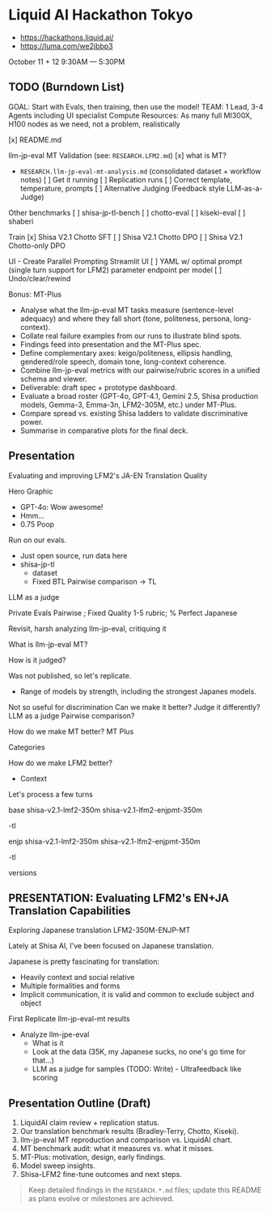 # Liquid AI Hackathon Tokyo
- https://hackathons.liquid.ai/
- https://luma.com/we2jbbp3

October 11 + 12
9:30AM — 5:30PM

## TODO (Burndown List)
GOAL: Start with Evals, then training, then use the model!
TEAM: 1 Lead, 3-4 Agents including UI specialist
Compute Resources: As many full MI300X, H100 nodes as we need, not a problem, realistically

[x] README.md

llm-jp-eval MT Validation (see: `RESEARCH.LFM2.md`)
[x] what is MT?
   - `RESEARCH.llm-jp-eval-mt-analysis.md` (consolidated dataset + workflow notes)
[ ] Get it running
[ ] Replication runs
    [ ] Correct template, temperature, prompts
[ ] Alternative Judging (Feedback style LLM-as-a-Judge)

Other benchmarks
[ ] shisa-jp-tl-bench
[ ] chotto-eval
[ ] kiseki-eval
[ ] shaberi

Train
[x] Shisa V2.1 Chotto SFT
[ ] Shisa V2.1 Chotto DPO
[ ] Shisa V2.1 Chotto-only DPO

UI - Create Parallel Prompting Streamlit UI
[ ] YAML w/ optimal prompt (single turn support for LFM2) parameter endpoint per model
[ ] Undo/clear/rewind

Bonus: MT-Plus
   - Analyse what the llm-jp-eval MT tasks measure (sentence-level adequacy) and where they fall short (tone, politeness, persona, long-context).
   - Collate real failure examples from our runs to illustrate blind spots.
   - Findings feed into presentation and the MT-Plus spec.
   - Define complementary axes: keigo/politeness, ellipsis handling, gendered/role speech, domain tone, long-context coherence.
   - Combine llm-jp-eval metrics with our pairwise/rubric scores in a unified schema and viewer.
   - Deliverable: draft spec + prototype dashboard.
   - Evaluate a broad roster (GPT-4o, GPT-4.1, Gemini 2.5, Shisa production models, Gemma-3, Emma-3n, LFM2-305M, etc.) under MT-Plus.
   - Compare spread vs. existing Shisa ladders to validate discriminative power.
   - Summarise in comparative plots for the final deck.

## Presentation

Evaluating and improving LFM2's JA-EN Translation Quality


Hero Graphic
- GPT-4o: Wow awesome!
- Hmm...
-  0.75 Poop 

Run on our evals.
- Just open source, run data here
- shisa-jp-tl
  - dataset
  - Fixed BTL Pairwise comparison -> TL

LLM as a judge

Private Evals
Pairwise ; Fixed Quality 1-5 rubric; % Perfect Japanese

Revisit, harsh analyzing llm-jp-eval, critiquing it

What is llm-jp-eval MT?

How is it judged?

Was not published, so let's replicate.
- Range of models by strength, including the strongest Japanes models.

Not so useful for discrimination
Can we make it better?
Judge it differently? LLM as a judge
Pairwise comparison?

How do we make MT better? MT Plus

Categories

How do we make LFM2 better?
- Context

Let's process a few turns

base
shisa-v2.1-lmf2-350m
shisa-v2.1-lfm2-enjpmt-350m

-tl

enjp
shisa-v2.1-lmf2-350m
shisa-v2.1-lfm2-enjpmt-350m

-tl

versions

## PRESENTATION: Evaluating LFM2's EN+JA Translation Capabilities
Exploring Japanese translation LFM2-350M-ENJP-MT

Lately at Shisa AI, I've been focused on Japanese translation.

Japanese is pretty fascinating for translation:
- Heavily context and social relative
- Multiple formalities and forms
- Implicit communication, it is valid and common to exclude subject and object

First Replicate llm-jp-eval-mt results
- Analyze llm-jpe-eval
  - What is it 
  - Look at the data  (35K, my Japanese sucks, no one's go time for that...)
  - LLM as a judge for samples (TODO: Write) - Ultrafeedback like scoring

## Presentation Outline (Draft)
1. LiquidAI claim review + replication status.
2. Our translation benchmark results (Bradley-Terry, Chotto, Kiseki).
3. llm-jp-eval MT reproduction and comparison vs. LiquidAI chart.
4. MT benchmark audit: what it measures vs. what it misses.
5. MT-Plus: motivation, design, early findings.
6. Model sweep insights.
7. Shisa-LFM2 fine-tune outcomes and next steps.


> Keep detailed findings in the `RESEARCH.*.md` files; update this README as plans evolve or milestones are achieved.
